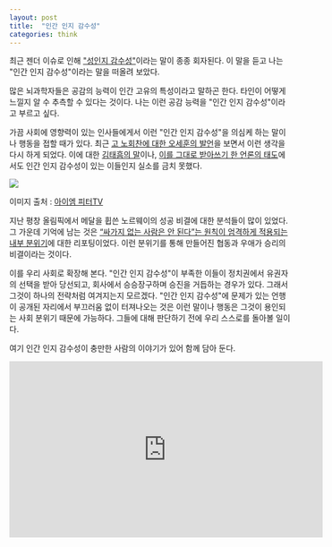 ```yaml
---
layout: post
title:  "인간 인지 감수성"
categories: think
---
```


최근 젠더 이슈로 인해 ["성인지 감수성"](https://namu.wiki/w/%EC%84%B1%EC%9D%B8%EC%A7%80%20%EA%B0%90%EC%88%98%EC%84%B1)이라는 말이 종종 회자된다. 이 말을 듣고 나는 "인간 인지 감수성"이라는 말을 떠올려 보았다.

많은 뇌과학자들은 공감의 능력이 인간 고유의 특성이라고 말하곤 한다. 타인이 어떻게 느낄지 알 수 추측할 수 있다는 것이다. 나는 이런 공감 능력을 "인간 인지 감수성"이라고 부르고 싶다.

가끔 사회에 영향력이 있는 인사들에게서 이런 "인간 인지 감수성"을 의심케 하는 말이나 행동을 접할 때가 있다. 최근 [고 노회찬에 대한 오세훈의 발언](http://theimpeter.com/46486/)을 보면서 이런 생각을 다시 하게 되었다. 이에 대한 [김태흠의 말](https://news.joins.com/article/23429547)이나, [이를 그대로 받아쓰기 한 언론의 태도](https://news.joins.com/article/23429547)에서도 인간 인지 감수성이 있는 이들인지 실소를 금치 못했다.

![](http://dev.theimpeter.com/wordpress/wp-content/uploads/2019/04/%EC%98%A4%EC%84%B8%ED%9B%88%EB%85%B8%ED%9A%8C%EC%B0%AC%EB%B9%84%ED%95%98%EB%B0%9C%EC%96%B81.jpg)

이미지 출처 : [아이엠 피터TV](http://theimpeter.com/46486/)

지난 평창 올림픽에서 메달을 휩쓴 노르웨이의 성공 비결에 대한 분석들이 많이 있었다. 그 가운데 기억에 남는 것은 [“싸가지 없는 사람은 안 된다”는 원칙이 엄격하게 적용되는 내부 분위기](http://www.vop.co.kr/A00001260585.html)에 대한 리포팅이었다. 이런 분위기를 통해 만들어진 협동과 우애가 승리의 비결이라는 것이다.

이를 우리 사회로 확장해 본다.  "인간 인지 감수성"이 부족한 이들이 정치권에서 유권자의 선택을 받아 당선되고, 회사에서 승승장구하며 승진을 거듭하는 경우가 있다.  그래서 그것이 하나의 전략처럼 여겨지는지 모르겠다. "인간 인지 감수성"에 문제가 있는 언행이 공개된 자리에서 부끄러움 없이 터져나오는 것은 이런 말이나 행동은 그것이 용인되는 사회 분위기 때문에 가능하다. 그들에 대해 판단하기 전에 우리 스스로를 돌아볼 일이다. 

여기 인간 인지 감수성이 충만한 사람의 이야기가 있어 함께 담아 둔다.

<iframe width="560" height="315" src="https://www.youtube.com/embed/tQzFIEEDh4U" frameborder="0" allow="accelerometer; autoplay; encrypted-media; gyroscope; picture-in-picture" allowfullscreen></iframe>
